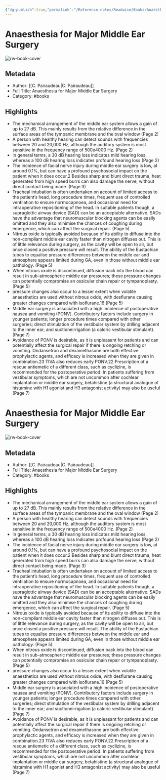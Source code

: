 ```yaml
---
{"dg-publish":true,"permalink":"/Reference notes/Readwise/Books/Anaesthesia for Major Middle Ear Surgery/"}
---
```


# Anaesthesia for Major Middle Ear Surgery

![rw-book-cover](https://readwise-assets.s3.amazonaws.com/static/images/default-book-icon-5.25188386e520.png)

## Metadata
- Author: [[C. Pairaudeau\|C. Pairaudeau]]
- Full Title: Anaesthesia for Major Middle Ear Surgery
- Category: #books

## Highlights
- The mechanical arrangement of the middle ear system allows a gain of up to 27 dB. This mainly results from the relative difference in the surface areas of the tympanic membrane and the oval window (Page 2)
- A person with healthy hearing can detect sounds with frequencies between 20 and 20,000 Hz, although the auditory system is most sensitive in the frequency range of 500e4000 Hz. (Page 2)
- In general terms, a 30 dB hearing loss indicates mild hearing loss, whereas a 100 dB hearing loss indicates profound hearing loss (Page 2)
- The incidence of facial nerve injury during middle ear surgery is low, at around 0.1%, but can have a profound psychosocial impact on the patient when it does occur.2 Besides sharp and blunt direct trauma, heat generated from high speed burrs can also damage the nerve, without direct contact being made. (Page 3)
- Tracheal intubation is often undertaken on account of limited access to the patient’s head, long procedure times, frequent use of controlled ventilation to ensure normocapnoea, and occasional need for intraoperative repositioning of the head. In suitable patients though, a supraglottic airway device (SAD) can be an acceptable alternative. SADs have the advantage that neuromuscular blocking agents can be easily omitted and they also minimise the chances of coughing during emergence, which can affect the surgical repair. (Page 5)
- Nitrous oxide is typically avoided because of its ability to diffuse into the non-compliant middle ear cavity faster than nitrogen diffuses out. This is of little relevance during surgery, as the cavity will be open to air, but once closed a positive pressure will result. The ability of the Eustachian tubes to equalise pressure differences between the middle ear and atmosphere appears limited during GA, even in those without middle ear pathology. (Page 5)
- When nitrous oxide is discontinued, diffusion back into the blood can result in sub-atmospheric middle ear pressures; these pressure changes can potentially compromise an ossicular chain repair or tympanoplasty. (Page 5)
- pressure changes also occur to a lesser extent when volatile anaesthetics are used without nitrous oxide, with desﬂurane causing greater changes compared with isoﬂurane.16 (Page 5)
- Middle ear surgery is associated with a high incidence of postoperative nausea and vomiting (PONV). Contributory factors include surgery in younger patients; longer procedure times compared with other surgeries; direct stimulation of the vestibular system by drilling adjacent to the inner ear; and suctioneirrigation (a caloric vestibular stimulant). (Page 7)
- Avoidance of PONV is desirable, as it is unpleasant for patients and can potentially affect the surgical repair if there is ongoing retching or vomiting. Ondansetron and dexamethasone are both effective prophylactic agents, and efﬁcacy is increased when they are given in combination.23 TIVA also reduces early PONV.22 Prescription of a rescue antiemetic of a different class, such as cyclizine, is recommended for the postoperative period. In patients suffering from vestibular symptoms, which are not uncommon after cochlear implantation or middle ear surgery, betahistine (a structural analogue of histamine with H1 agonist and H3 antagonist activity) may also be useful (Page 7)
# Anaesthesia for Major Middle Ear Surgery

![rw-book-cover](https://readwise-assets.s3.amazonaws.com/static/images/default-book-icon-5.25188386e520.png)

## Metadata
- Author: [[C. Pairaudeau\|C. Pairaudeau]]
- Full Title: Anaesthesia for Major Middle Ear Surgery
- Category: #books

## Highlights
- The mechanical arrangement of the middle ear system allows a gain of up to 27 dB. This mainly results from the relative difference in the surface areas of the tympanic membrane and the oval window (Page 2)
- A person with healthy hearing can detect sounds with frequencies between 20 and 20,000 Hz, although the auditory system is most sensitive in the frequency range of 500e4000 Hz. (Page 2)
- In general terms, a 30 dB hearing loss indicates mild hearing loss, whereas a 100 dB hearing loss indicates profound hearing loss (Page 2)
- The incidence of facial nerve injury during middle ear surgery is low, at around 0.1%, but can have a profound psychosocial impact on the patient when it does occur.2 Besides sharp and blunt direct trauma, heat generated from high speed burrs can also damage the nerve, without direct contact being made. (Page 3)
- Tracheal intubation is often undertaken on account of limited access to the patient’s head, long procedure times, frequent use of controlled ventilation to ensure normocapnoea, and occasional need for intraoperative repositioning of the head. In suitable patients though, a supraglottic airway device (SAD) can be an acceptable alternative. SADs have the advantage that neuromuscular blocking agents can be easily omitted and they also minimise the chances of coughing during emergence, which can affect the surgical repair. (Page 5)
- Nitrous oxide is typically avoided because of its ability to diffuse into the non-compliant middle ear cavity faster than nitrogen diffuses out. This is of little relevance during surgery, as the cavity will be open to air, but once closed a positive pressure will result. The ability of the Eustachian tubes to equalise pressure differences between the middle ear and atmosphere appears limited during GA, even in those without middle ear pathology. (Page 5)
- When nitrous oxide is discontinued, diffusion back into the blood can result in sub-atmospheric middle ear pressures; these pressure changes can potentially compromise an ossicular chain repair or tympanoplasty. (Page 5)
- pressure changes also occur to a lesser extent when volatile anaesthetics are used without nitrous oxide, with desﬂurane causing greater changes compared with isoﬂurane.16 (Page 5)
- Middle ear surgery is associated with a high incidence of postoperative nausea and vomiting (PONV). Contributory factors include surgery in younger patients; longer procedure times compared with other surgeries; direct stimulation of the vestibular system by drilling adjacent to the inner ear; and suctioneirrigation (a caloric vestibular stimulant). (Page 7)
- Avoidance of PONV is desirable, as it is unpleasant for patients and can potentially affect the surgical repair if there is ongoing retching or vomiting. Ondansetron and dexamethasone are both effective prophylactic agents, and efﬁcacy is increased when they are given in combination.23 TIVA also reduces early PONV.22 Prescription of a rescue antiemetic of a different class, such as cyclizine, is recommended for the postoperative period. In patients suffering from vestibular symptoms, which are not uncommon after cochlear implantation or middle ear surgery, betahistine (a structural analogue of histamine with H1 agonist and H3 antagonist activity) may also be useful (Page 7)
